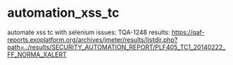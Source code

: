 automation_xss_tc
=================

automate xss tc with selenium
issues: TQA-1248
results:
https://qaf-reports.exoplatform.org/archives/jmeter/results/listdir.php?path=../results/SECURITY_AUTOMATION_REPORT/PLF405_TC1_20140222_FF_NORMA_XALERT
